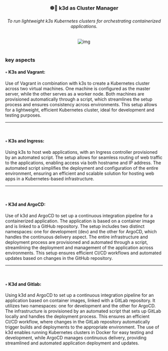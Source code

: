 <div align="center">
<h3 >☸️🐋 k3d as Cluster Manager<h3/>
<h6>To run lightweight k3s Kubernetes clusters for orchestrating containerized applications.</h6>

<img src="https://i.giphy.com/3o8dFCeY6O5NyLVDYQ.webp" alt="img" />
  
</br>
</br>
<div align="start">
<h3>key aspects</h3>
 <h4>◦ K3s and Vagrant:</h4>
<p>Use of Vagrant in combination with k3s to create a Kubernetes cluster across two virtual machines. One machine is configured as the master server, while the other serves as a worker node. Both machines are provisioned automatically through a script, which streamlines the setup process and ensures consistency across environments. This setup allows for a lightweight, efficient Kubernetes cluster, ideal for development and testing purposes.</p>
</div>

  ---
</br>
<div align="start">
 <h4>◦ K3s and Ingress:</h4>
<p>Using k3s to host web applications, with an Ingress controller provisioned by an automated script. The setup allows for seamless routing of web traffic to the applications, enabling access via both hostname and IP address. The automated script simplifies the deployment and configuration of the entire environment, ensuring an efficient and scalable solution for hosting web apps in a Kubernetes-based infrastructure.</p>
</div>

  ---
</br>
<div align="start">
 <h4>◦ K3d and ArgoCD:</h4>
<p>Use of k3d and ArgoCD to set up a continuous integration pipeline for a containerized application. The application is based on a container image and is linked to a GitHub repository. The setup includes two distinct namespaces: one for development (dev) and the other for ArgoCD, which handles the continuous delivery aspect. The entire infrastructure and deployment process are provisioned and automated through a script, streamlining the deployment and management of the application across environments. This setup ensures efficient CI/CD workflows and automated updates based on changes in the GitHub repository.</p>
</div>

  ---
</br>
<div align="start">
 <h4>◦ K3d and Gitlab:</h4>
<p>Using k3d and ArgoCD to set up a continuous integration pipeline for an application based on container images, linked with a GitLab repository. It utilizes two namespaces: one for development and the other for ArgoCD. The infrastructure is provisioned by an automated script that sets up GitLab locally and handles the deployment process. This ensures an efficient CI/CD workflow, where changes in the GitLab repository automatically trigger builds and deployments to the appropriate environment. The use of k3d enables running Kubernetes clusters in Docker for easy testing and development, while ArgoCD manages continuous delivery, providing streamlined and automated application deployment and updates.</p>
</div>  
</div>
